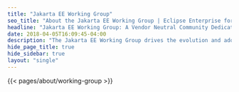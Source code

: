 ```yaml
---
title: "Jakarta EE Working Group"
seo_title: "About the Jakarta EE Working Group | Eclipse Enterprise for Java (EE4J)"
headline: "Jakarta EE Working Group: A Vendor Neutral Community Dedicated <br>to Evolving Jakarta EE"
date: 2018-04-05T16:09:45-04:00
description: "The Jakarta EE Working Group drives the evolution and adoption of Eclipse Enterprise for Java (EE4J) technologies. Learn about our vision and guiding principles."
hide_page_title: true
hide_sidebar: true
layout: "single"
---
```


{{< pages/about/working-group >}}

